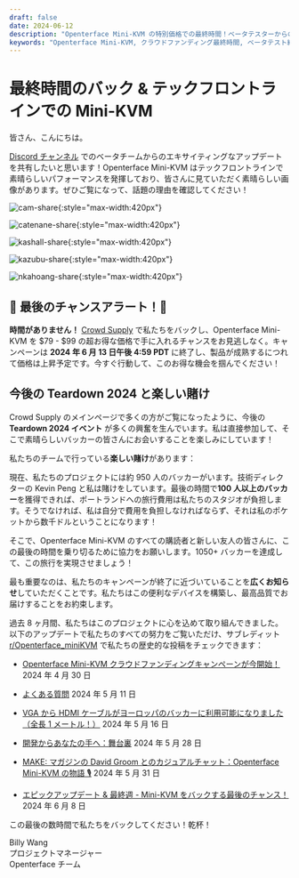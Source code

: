 ```yaml
---
draft: false
date: 2024-06-12
description: "Openterface Mini-KVM の特別価格での最終時間！ベータテスターからの実際の使用例、今後の Teardown 2024 イベント計画、そして 1050+ バッカー達成への道のりをご覧ください。キャンペーンは 6 月 13 日午後 4:59 PDT に終了 - お見逃しなく！"
keywords: "Openterface Mini-KVM, クラウドファンディング最終時間, ベータテスト結果, Teardown 2024, テックフロントライン, 特別価格, KVM デバイス, ハードウェア開発, ベータチームフィードバック, Crowd Supply キャンペーン, 最後のチャンス, 早期採用者価格, テックガジェット, オープンハードウェア"
---
```


# 最終時間のバック & テックフロントラインでの Mini-KVM

皆さん、こんにちは。

[Discord チャンネル](/discord) でのベータチームからのエキサイティングなアップデートを共有したいと思います！Openterface Mini-KVM はテックフロントラインで素晴らしいパフォーマンスを発揮しており、皆さんに見ていただく素晴らしい画像があります。ぜひご覧になって、話題の理由を確認してください！

![cam-share](https://www.crowdsupply.com/img/bed9/41ac90fd-1074-49e0-a081-f9798610bed9/cam-share_jpg_md-xl.jpg){:style="max-width:420px"}

![catenane-share](https://www.crowdsupply.com/img/b9ed/4144b488-9442-44e2-9bad-f07daa56b9ed/catenane-share_jpg_gallery-lg.jpg){:style="max-width:420px"}

![kashall-share](https://www.crowdsupply.com/img/17f2/d5f31dbb-f51e-4813-ab79-29194ea717f2/kashall-share_jpg_gallery-lg.jpg){:style="max-width:420px"}

![kazubu-share](https://www.crowdsupply.com/img/23e5/6aadfd66-756d-4f42-944d-dc2e95dd23e5/kazubu-share_jpg_gallery-lg.jpg){:style="max-width:420px"}

![nkahoang-share](https://www.crowdsupply.com/img/50bc/6318ed70-11f6-4640-b73b-f435267950bc/nkahoang-share_jpg_gallery-lg.jpg){:style="max-width:420px"}

## 🚨 最後のチャンスアラート！🚨

**時間がありません！** [Crowd Supply](https://www.crowdsupply.com/techxartisan/openterface-mini-kvm) で私たちをバックし、Openterface Mini-KVM を $79 - $99 の超お得な価格で手に入れるチャンスをお見逃しなく。キャンペーンは **2024 年 6 月 13 日午後 4:59 PDT** に終了し、製品が成熟するにつれて価格は上昇予定です。今すぐ行動して、このお得な機会を掴んでください！

## 今後の Teardown 2024 と楽しい賭け

Crowd Supply のメインページで多くの方がご覧になったように、今後の **Teardown 2024 イベント** が多くの興奮を生んでいます。私は直接参加して、そこで素晴らしいバッカーの皆さんにお会いすることを楽しみにしています！

私たちのチームで行っている**楽しい賭け**があります：

現在、私たちのプロジェクトには約 950 人のバッカーがいます。技術ディレクターの Kevin Peng と私は賭けをしています。最後の時間で**100 人以上のバッカー**を獲得できれば、ポートランドへの旅行費用は私たちのスタジオが負担します。そうでなければ、私は自分で費用を負担しなければならず、それは私のポケットから数千ドルということになります！

そこで、Openterface Mini-KVM のすべての購読者と新しい友人の皆さんに、この最後の時間を乗り切るために協力をお願いします。1050+ バッカーを達成して、この旅行を実現させましょう！

最も重要なのは、私たちのキャンペーンが終了に近づいていることを**広くお知らせ**していただくことです。私たちはこの便利なデバイスを構築し、最高品質でお届けすることをお約束します。

過去 8 ヶ月間、私たちはこのプロジェクトに心を込めて取り組んできました。以下のアップデートで私たちのすべての努力をご覧いただけ、サブレディット [r/Openterface_miniKVM](/reddit) で私たちの歴史的な投稿をチェックできます：

- [Openterface Mini-KVM クラウドファンディングキャンペーンが今開始！](https://www.crowdsupply.com/techxartisan/openterface-mini-kvm/updates/openterface-mini-kvm-crowdfunding-campaign-goes-live-now) 2024 年 4 月 30 日

- [よくある質問](https://www.crowdsupply.com/techxartisan/openterface-mini-kvm/updates/frequently-asked-questions) 2024 年 5 月 11 日

- [VGA から HDMI ケーブルがヨーロッパのバッカーに利用可能になりました（全長 1 メートル！）](https://www.crowdsupply.com/techxartisan/openterface-mini-kvm/updates/our-vga-to-hdmi-cable-is-now-available-to-european-backers-and-its-a-full-meter-long) 2024 年 5 月 16 日

- [開発からあなたの手へ：舞台裏](https://www.crowdsupply.com/techxartisan/openterface-mini-kvm/updates/from-development-to-your-hands-behind-the-scenes) 2024 年 5 月 28 日

- [MAKE: マガジンの David Groom とのカジュアルチャット：Openterface Mini-KVM の物語 🎙️](https://www.crowdsupply.com/techxartisan/openterface-mini-kvm/updates/casual-chat-with-david-groom-from-make-magazine-the-story-of-openterface-mini-kvm) 2024 年 5 月 31 日

- [エピックアップデート & 最終週 - Mini-KVM をバックする最後のチャンス！](https://www.crowdsupply.com/techxartisan/openterface-mini-kvm/updates/epic-updates-and-final-week-last-chance-to-back-mini-kvm) 2024 年 6 月 8 日

この最後の数時間で私たちをバックしてください！乾杯！

Billy Wang  
プロジェクトマネージャー  
Openterface チーム

